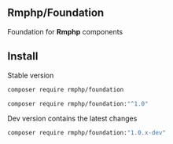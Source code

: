## Rmphp/Foundation

Foundation for **Rmphp** components

## Install

Stable version

```bash
composer require rmphp/foundation
```
```bash
composer require rmphp/foundation:"^1.0"
```


Dev version contains the latest changes

```bash
composer require rmphp/foundation:"1.0.x-dev"
```

